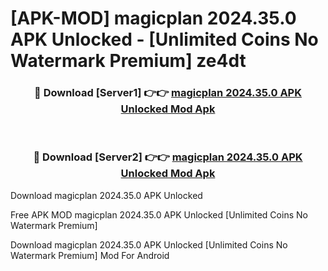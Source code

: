 # [APK-MOD] magicplan 2024.35.0 APK Unlocked - [Unlimited Coins No Watermark Premium] ze4dt



<div align="center">
<h3>🔴 Download [Server1] 👉👉 <a href="https://momento.my/?title=magicplan_2024.35.0_APK_Unlocked">magicplan 2024.35.0 APK Unlocked Mod Apk</a></h3><br>

<h3>🔴 Download [Server2] 👉👉 <a href="https://momento.my/?title=magicplan_2024.35.0_APK_Unlocked">magicplan 2024.35.0 APK Unlocked Mod Apk</a></h3>
</div>



Download magicplan 2024.35.0 APK Unlocked 

Free APK MOD magicplan 2024.35.0 APK Unlocked [Unlimited Coins No Watermark Premium]

Download magicplan 2024.35.0 APK Unlocked [Unlimited Coins No Watermark Premium] Mod For Android
